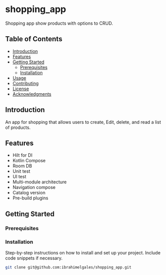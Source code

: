 # shopping_app

Shopping app show products with options to CRUD.

## Table of Contents
- [Introduction](#introduction)
- [Features](#features)
- [Getting Started](#getting-started)
  - [Prerequisites](#prerequisites)
  - [Installation](#installation)
- [Usage](#usage)
- [Contributing](#contributing)
- [License](#license)
- [Acknowledgments](#acknowledgments)

## Introduction

An app for shopping that allows users to create, Edit, delete, and read a list of products.

## Features

- Hilt for DI
- Kotlin Compose
- Room DB
- Unit test
- UI test
- Multi-module architecture
- Navigation compose
- Catalog version
- Pre-build plugins

## Getting Started

### Prerequisites

### Installation

Step-by-step instructions on how to install and set up your project. Include code snippets if necessary.

```bash
git clone git@github.com:ibrahimelgales/shopping_app.git
